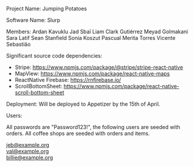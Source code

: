 Project Name: Jumping Potatoes

Software Name: Slurp

Members:
Ardan Kavuklu
Jad Sbaï
Liam Clark Gutiérrez
Meyad Golmakani
Sara Latif
Sean Stanfield
Sonia Koszut
Pascual Merita Torres
Vicente Sebastião

Significant source code dependencies:

- Stripe: https://www.npmjs.com/package/@stripe/stripe-react-native
- MapView: https://www.npmjs.com/package/react-native-maps
- ReactNative Firebase: https://rnfirebase.io/
- ScrollBottomSheet: https://www.npmjs.com/package/react-native-scroll-bottom-sheet

Deployment: Will be deployed to Appetizer by the 15th of April.

Users:

All passwords are "Password123!", the following users are seeded with orders. All coffee shops are seeded with orders and items.

jeb@example.org <br>
val@example.org <br>
billie@example.org <br>
